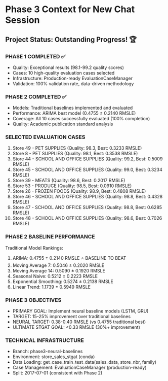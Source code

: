 # Phase 3 Context for New Chat Session

## Project Status: Outstanding Progress! 🏆

### PHASE 1 COMPLETED ✅
- Quality: Exceptional results (98.1-99.2 quality scores)
- Cases: 10 high-quality evaluation cases selected
- Infrastructure: Production-ready EvaluationCaseManager
- Validation: 100% validation rate, data-driven methodology

### PHASE 2 COMPLETED ✅ 
- Models: Traditional baselines implemented and evaluated
- Performance: ARIMA best model (0.4755 ± 0.2140 RMSLE)
- Coverage: All 10 cases successfully evaluated (100% completion)
- Quality: Academic publication standard analysis

### SELECTED EVALUATION CASES
1. Store 49 - PET SUPPLIES (Quality: 98.3, Best: 0.3233 RMSLE)
2. Store 8 - PET SUPPLIES (Quality: 98.1, Best: 0.3538 RMSLE)  
3. Store 44 - SCHOOL AND OFFICE SUPPLIES (Quality: 99.2, Best: 0.5009 RMSLE)
4. Store 45 - SCHOOL AND OFFICE SUPPLIES (Quality: 99.0, Best: 0.3234 RMSLE)
5. Store 39 - MEATS (Quality: 98.6, Best: 0.2017 RMSLE)
6. Store 53 - PRODUCE (Quality: 98.5, Best: 0.0910 RMSLE)
7. Store 26 - FROZEN FOODS (Quality: 98.9, Best: 0.4808 RMSLE)
8. Store 46 - SCHOOL AND OFFICE SUPPLIES (Quality: 98.8, Best: 0.4328 RMSLE)
9. Store 47 - SCHOOL AND OFFICE SUPPLIES (Quality: 98.8, Best: 0.6285 RMSLE)
10. Store 48 - SCHOOL AND OFFICE SUPPLIES (Quality: 98.6, Best: 0.7026 RMSLE)

### PHASE 2 BASELINE PERFORMANCE
Traditional Model Rankings:
1. ARIMA: 0.4755 ± 0.2140 RMSLE ⭐ BASELINE TO BEAT
2. Moving Average 7: 0.5046 ± 0.2020 RMSLE
3. Moving Average 14: 0.5090 ± 0.1920 RMSLE  
4. Seasonal Naive: 0.5212 ± 0.2223 RMSLE
5. Exponential Smoothing: 0.5274 ± 0.2138 RMSLE
6. Linear Trend: 1.1739 ± 0.5949 RMSLE

### PHASE 3 OBJECTIVES
- PRIMARY GOAL: Implement neural baseline models (LSTM, GRU)
- TARGET: 15-25% improvement over traditional baselines
- NEURAL TARGET: 0.38-0.40 RMSLE (vs 0.4755 traditional best)
- ULTIMATE STGAT GOAL: <0.33 RMSLE (30%+ improvement)

### TECHNICAL INFRASTRUCTURE
- Branch: phase3-neural-baselines
- Environment: store_sales_stgat (conda)
- Data Loading: get_case_train_test_data(sales_data, store_nbr, family)
- Case Management: EvaluationCaseManager (production-ready)
- Split: 2017-07-01 (consistent with Phase 2)
